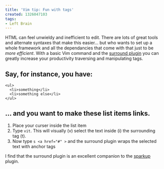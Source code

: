 ```yaml
---
title: 'Vim tip: Fun with tags'
created: 1326047103
tags:
- Left Brain
---
```

HTML can feel unwieldy and inefficient to edit. There are lots of great tools and alternate syntaxes that make this easier... but who wants to set up a whole framework and all the dependancies that come with that just to be <em>more efficient</em>. With a basic Vim command and the [surround plugin](https://github.com/tpope/vim-surround) you can greatly increase your productivity traversing and manipulating tags.

## Say, for instance, you have:

```
<ul>
  <li>something</li>
  <li>something else</li>
</ul>
```

## &hellip; and you want to make these list items links.

1. Place your curser inside the list item
2. Type `vit`. This will visually (v) select the text inside (i) the surrounding tag (t).
3. Now type `s <a href="#" >` and the surround plugin wraps the selected text with anchor tags

I find that the surround plugin is an excellent companion to the [sparkup](https://github.com/rstacruz/sparkup) plugin.
